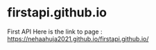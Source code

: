 # firstapi.github.io
First API
Here is the link to page : https://nehaahuja2021.github.io/firstapi.github.io/
